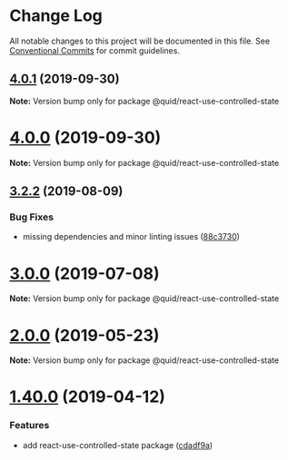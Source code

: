 # Change Log

All notable changes to this project will be documented in this file.
See [Conventional Commits](https://conventionalcommits.org) for commit guidelines.

## [4.0.1](https://github.com/quid/refraction/tree/master/packages/react-use-controlled-state/compare/v4.0.0...v4.0.1) (2019-09-30)

**Note:** Version bump only for package @quid/react-use-controlled-state





# [4.0.0](https://github.com/quid/refraction/tree/master/packages/react-use-controlled-state/compare/v3.3.5...v4.0.0) (2019-09-30)

**Note:** Version bump only for package @quid/react-use-controlled-state





## [3.2.2](https://github.com/quid/refraction/tree/master/packages/react-use-controlled-state/compare/v3.2.1...v3.2.2) (2019-08-09)


### Bug Fixes

* missing dependencies and minor linting issues ([88c3730](https://github.com/quid/refraction/tree/master/packages/react-use-controlled-state/commit/88c3730))





# [3.0.0](https://github.com/quid/refraction/tree/master/packages/react-use-controlled-state/compare/v2.5.0...v3.0.0) (2019-07-08)

**Note:** Version bump only for package @quid/react-use-controlled-state





# [2.0.0](https://github.com/quid/refraction/tree/master/packages/react-use-controlled-state/compare/v1.40.1...v2.0.0) (2019-05-23)

**Note:** Version bump only for package @quid/react-use-controlled-state





# [1.40.0](https://github.com/quid/refraction/tree/master/packages/react-use-controlled-state/compare/v1.39.3...v1.40.0) (2019-04-12)


### Features

* add react-use-controlled-state package ([cdadf9a](https://github.com/quid/refraction/tree/master/packages/react-use-controlled-state/commit/cdadf9a))
